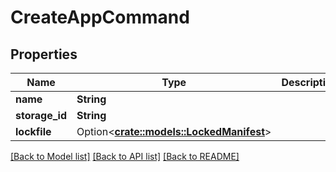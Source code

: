 # CreateAppCommand

## Properties

Name | Type | Description | Notes
------------ | ------------- | ------------- | -------------
**name** | **String** |  | 
**storage_id** | **String** |  | 
**lockfile** | Option<[**crate::models::LockedManifest**](LockedManifest.md)> |  | [optional]

[[Back to Model list]](../README.md#documentation-for-models) [[Back to API list]](../README.md#documentation-for-api-endpoints) [[Back to README]](../README.md)


